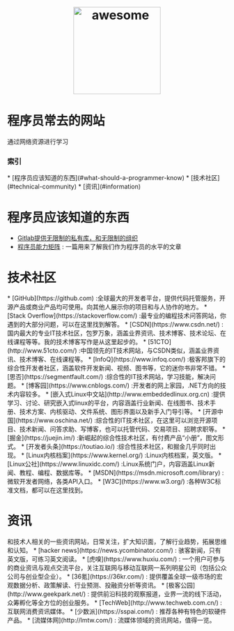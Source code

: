 ﻿<h1 align="center">
    <br>
    <img width="200" src="https://cdn.rawgit.com/sindresorhus/awesome/master/media/logo.svg" alt="awesome">
    <br>
</h1>


# 程序员常去的网站

通过网络资源进行学习



<h3>索引</h3>
* [程序员应该知道的东西](#what-should-a-programmer-know)
* [技术社区](#technical-community)
* [资讯](#information)




<h1 id='what-should-a-programmer-know'>程序员应该知道的东西</h1>

  * [Gitlab提供无限制的私有库，和无限制的组织](https://about.gitlab.com)
  * [程序员能力矩阵](http://sijinjoseph.com/programmer-competency-matrix/) :  一篇用来了解我们作为程序员的水平的文章


<h1 id='technical-community'>技术社区</h1>
  * [GitHub](https://github.com) :全球最大的开发者平台，提供代码托管服务，开源产品或商业产品均可使用。向其他人展示你的项目和与人协作的地方。
  * [Stack Overflow](https://stackoverflow.com/) :最专业的编程技术问答网站，你遇到的大部分问题，可以在这里找到解答。
  * [CSDN](https://www.csdn.net/) :国内最大的专业IT技术社区，包罗万象，涵盖业界资讯、技术博客、技术论坛、在线课程等等。我的技术博客写作是从这里起步的。
  * [51CTO](http://www.51cto.com/) :中国领先的IT技术网站，与CSDN类似，涵盖业界资讯、技术博客、在线课程等。
  * [InfoQ](https://www.infoq.com/) :极客邦旗下的综合性开发者社区，涵盖软件开发新闻、视频、图书等，它的迷你书非常不错。
  * [思否](https://segmentfault.com/) :综合性的IT技术网站，学习技能，解决问题。
  * [博客园](https://www.cnblogs.com/) :开发者的网上家园，.NET方向的技术内容较多。
  * [嵌入式Linux中文站](http://www.embeddedlinux.org.cn) :提供学习、讨论、研究嵌入式linux的平台，内容涵盖行业新闻、在线图书、技术手册、技术方案、内核驱动、文件系统、图形界面以及新手入门导引等。
  * [开源中国](https://www.oschina.net/) :综合性的IT技术社区，在这里可以浏览开源项目、技术新闻、问答求助、写博客，也可以托管代码、交易项目、招聘求职等。
  * [掘金](https://juejin.im/) :新崛起的综合性技术社区，有付费产品“小册”，图文形式。
  * [开发者头条](https://toutiao.io/) :综合性技术社区，和掘金几乎同时出现。
  * [Linux内核档案](https://www.kernel.org/) :Linux内核档案，英文版。
  * [Linux公社](https://www.linuxidc.com/) :Linux系统门户，内容涵盖Linux新闻、教程、编程、数据库等。
  * [MSDN](https://msdn.microsoft.com/library) :微软开发者网络，各类API入口。
  * [W3C](https://www.w3.org/) :各种W3C标准文档，都可以在这里找到。

<h1 id='information'>资讯</h1>
和技术人相关的一些资讯网站，日常关注，扩大知识面，了解行业趋势，拓展思维和认知。
  * [hacker news](https://news.ycombinator.com/) :  骇客新闻，只有英文版，可练习英文阅读。
  * [虎嗅](https://www.huxiu.com/) :  一个用户可参与的商业资讯与观点交流平台，关注互联网与移动互联网一系列明星公司（包括公众公司与创业型企业）。
  * [36氪](https://36kr.com/) :  提供覆盖全球一级市场的宏观数据分析、政策解读、行业预测、投融资分析等资讯。
  * [极客公园](http://www.geekpark.net/) :  提供前沿科技的观察报道，业界一流的线下活动，众筹孵化等全方位的创业服务。
  * [TechWeb](http://www.techweb.com.cn/) :  互联网消费资讯媒体。
  * [少数派](https://sspai.com/) :  推荐各种有特色的软硬件产品。
  * [流媒体网](http://lmtw.com/) :  流媒体领域的资讯网站，值得一览。
  

